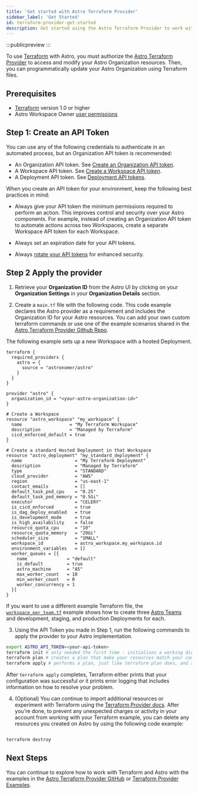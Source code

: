 ```yaml
---
title: 'Get started with Astro Terraform Provider'
sidebar_label: 'Get Started'
id: terraform-provider-get-started
description: Get started using the Astro Terraform Provider to work with your Astro implementations.
---
```


:::publicpreview
:::

To use [Terraform](https://www.terraform.io/) with Astro, you must authorize the [Astro Terraform Provider](https://registry.terraform.io/providers/astronomer/astro/latest) to access and modify your Astro Organization resources. Then, you can programmatically update your Astro Organization using Terraform files.

## Prerequisites

- [Terraform](https://developer.hashicorp.com/terraform/install) version 1.0 or higher
- Astro Workspace Owner [user permissions](user-permissions.md)

## Step 1: Create an API Token

You can use any of the following credentials to authenticate in an automated process, but an Organization API token is recommended:

- An Organization API token. See [Create an Organization API token](organization-api-tokens.md).
- A Workspace API token. See [Create a Workspace API token](workspace-api-tokens.md).
- A Deployment API token. See [Deployment API tokens](deployment-api-tokens.md).

When you create an API token for your environment, keep the following best practices in mind:

- Always give your API token the minimum permissions required to perform an action. This improves control and security over your Astro components. For example, instead of creating an Organization API token to automate actions across two  Workspaces, create a separate Workspace API token for each Workspace.

- Always set an expiration date for your API tokens.
- Always [rotate your API tokens](workspace-api-tokens.md#rotate-a-workspace-api-token) for enhanced security.

## Step 2 Apply the provider

1. Retrieve your **Organization ID** from the Astro UI by clicking on your **Organization Settings** in your **Organization Details** section.

2. Create a `main.tf` file with the following code. This code example declares the Astro provider as a requirement and includes the Organization ID for your Astro resources. You can add your own custom terraform commands or use one of the example scenarios shared in the [Astro Terraform Provider Github Repo](https://github.com/astronomer/terraform-provider-astro/tree/main/examples/scenarios).

The following example sets up a new Workspace with a hosted Deployment.

```
terraform {
  required_providers {
    astro = {
      source = "astronomer/astro"
    }
  }
}

provider "astro" {
  organization_id = "<your-astro-organization-id>"
}

# Create a Workspace
resource "astro_workspace" "my_workspace" {
  name                  = "My Terraform Workspace"
  description           = "Managed by Terraform"
  cicd_enforced_default = true
}

# Create a standard Hosted Deployment in that Workspace
resource "astro_deployment" "my_standard_deployment" {
  name                    = "My Terraform Deployment"
  description             = "Managed by Terraform"
  type                    = "STANDARD"
  cloud_provider          = "AWS"
  region                  = "us-east-1"
  contact_emails          = []
  default_task_pod_cpu    = "0.25"
  default_task_pod_memory = "0.5Gi"
  executor                = "CELERY"
  is_cicd_enforced        = true
  is_dag_deploy_enabled   = true
  is_development_mode     = true
  is_high_availability    = false
  resource_quota_cpu      = "10"
  resource_quota_memory   = "20Gi"
  scheduler_size          = "SMALL"
  workspace_id            = astro_workspace.my_workspace.id
  environment_variables   = []
  worker_queues = [{
    name               = "default"
    is_default         = true
    astro_machine      = "A5"
    max_worker_count   = 10
    min_worker_count   = 0
    worker_concurrency = 1
  }]
}

```

If you want to use a different example Terraform file, the [`workspace_per_team.tf`](https://github.com/astronomer/terraform-provider-astro/blob/main/examples/scenarios/workspace_per_team.tf) example shows how to create three [Astro Teams](manage-teams.md) and development, staging, and production Deployments for each.

3. Using the API Token you made in Step 1, run the following commands to apply the provider to your Astro implementation.

```bash
export ASTRO_API_TOKEN=<your-api-token>
terraform init # only needed the first time - initializes a working directory and downloads the necessary provider plugins and modules and sets up the backend for storing your infrastructure's state
terraform plan # creates a plan that make your resources match your configuration
terraform apply # performs a plan, just like terraform plan does, and also carries out the planned changes to each resource by using the relevant infrastructure provider's API
```

After `terraform apply` completes, Terraform either prints that your configuration was successful or it prints error logging that includes information on how to resolve your problem.

4. (Optional) You can continue to import additional resources or experiment with Terraform using the [Terraform Provider docs](https://registry.terraform.io/providers/astronomer/astro/latest/docs). After you're done, to prevent any unexpected charges or activity in your account from working with your Terraform example, you can delete any resources you created on Astro by using the following code example:

```bash

terraform destroy

```

## Next Steps

You can continue to explore how to work with Terraform and Astro with the examples in the [Astro Terraform Provider GitHub](https://github.com/astronomer/terraform-provider-astro/tree/main/examples/scenarios) or [Terraform Provider Examples](terraform-provider-examples.md).

